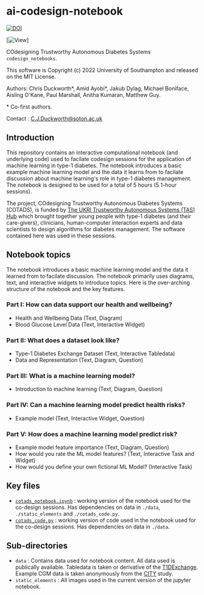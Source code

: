 # ai-codesign-notebook

[![DOI](https://zenodo.org/badge/472441450.svg)](https://zenodo.org/badge/latestdoi/472441450) 

[![View](https://mybinder.org/v2/gh/JakubDylag/ai-codesign-notebook/main?labpath=cotads_notebook.ipynb)]

COdesigning Trustworthy Autonomous Diabetes Systems `codesign_notebooks`.

This software is Copyright (c) 2022 University of Southampton and released on the MIT License.

Authors: Chris Duckworth\*, Amid Ayobi\*, Jakub Dylag, Michael Boniface, Aisling O'Kane, Paul Marshall, Anitha Kumaran, Matthew Guy.

\* Co-first authors.

Contact : C.J.Duckworth@soton.ac.uk

## Introduction

This repository contains an interactive computational notebook (and underlying code) used to facilate codesign sessions for the application of machine learning in type-1 diabetes. The notebook introduces a basic example machine learning model and the data it learns from to facilate discussion about machine learning's role in type-1 diabetes management. The notebook is designed to be used for a total of 5 hours (5 1-hour sessions). 

The project, COdesigning Trustworthy Autonomous Diabetes Systems (COTADS), is funded by [The UKRI Trustworthy Autonomous Systems (TAS) Hub](https://www.tas.ac.uk/) which brought together young people with type-1 diabetes (and their care-givers), clinicians, human-computer interaction experts and data scientists to design algorithms for diabetes management. The software contained here was used in these sessions.

## Notebook topics

The notebook introduces a basic machine learning model and the data it learned from to facilate discussion. The notebook primarily uses diagrams, text, and interactive widgets to introduce topics. 
Here is the over-arching structure of the notebook and the key features.

### Part I: How can data support our health and wellbeing?
- Health and Wellbeing Data (Text, Diagram)
- Blood Glucose Level Data (Text, Interactive Widget)

### Part II: What does a dataset look like?
- Type-1 Diabetes Exchange Dataset (Text, Interactive Tabledata)
- Data and Representation (Text, Diagram, Question)

### Part III: What is a machine learning model?
- Introduction to machine learning (Text, Diagram, Question)

### Part IV: Can a machine learning model predict health risks?
- Example model (Text, Interactive Widget, Question)

### Part V: How does a machine learning model predict risk?
- Example model feature importance (Text, Diagram, Question)
- How would you rate the ML model features? (Text, Interactive Task and Widget) 
- How would you define your own fictional ML Model? (Interactive Task)

## Key files 

- [`cotads_notebook.ipynb`](./cotads_notebook.ipynb) : working version of the notebook used for the co-design sessions. Has dependencies on data in `./data`,  `./static_elements` and `./cotads_code.py`.
- [`cotads_code.py`](./cotads_code.py) : working version of code used in the notebook used for the co-design sessions. Has dependencies on data in `./data`. 

## Sub-directories

- `data` : Contains data used for notebook content. All data used is publically available. Tabledata is taken or derivative of the [T1DExchange](https://t1dexchange.org/). Example CGM data is taken anonymously from the [CITY](https://clinicaltrials.gov/ct2/show/NCT03263494) study.
- `static_elements` : All images used in the current version of the jupyter notebook.
